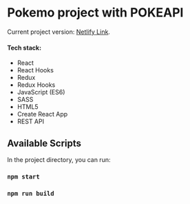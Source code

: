 # Pokemo project with POKEAPI

Current project version: [Netlify Link](https://rad-croissant-ff1642.netlify.app/).

#### Tech stack:

- React
- React Hooks
- Redux
- Redux Hooks
- JavaScript (ES6)
- SASS
- HTML5
- Create React App
- REST API

## Available Scripts

In the project directory, you can run:

### `npm start`

### `npm run build`
